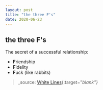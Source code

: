 ```yaml
---
layout: post
title: "the three F's"
date: 2020-06-23
---
```



## the three F's

The secret of a successful relationship:  
- **F**riendship  
- **F**idelity  
- **F**uck (like rabbits)  

> _source: [White Lines](https://www.netflix.com/gb/title/80993591){:target="_blank"}_

